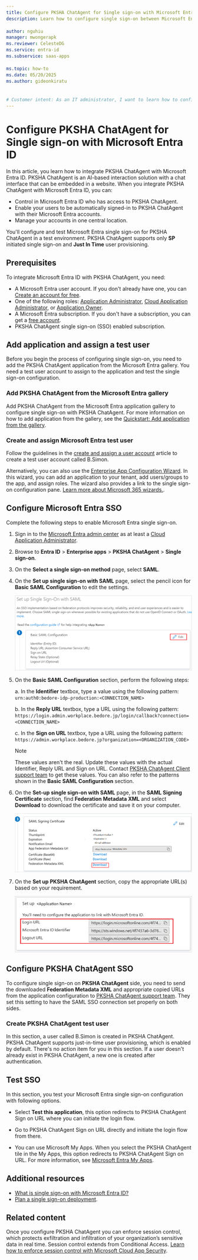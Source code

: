 ```yaml
---
title: Configure PKSHA ChatAgent for Single sign-on with Microsoft Entra ID
description: Learn how to configure single sign-on between Microsoft Entra ID and PKSHA ChatAgent.

author: nguhiu
manager: mwongerapk
ms.reviewer: CelesteDG
ms.service: entra-id
ms.subservice: saas-apps

ms.topic: how-to
ms.date: 05/20/2025
ms.author: gideonkiratu


# Customer intent: As an IT administrator, I want to learn how to configure single sign-on between Microsoft Entra ID and PKSHA ChatAgent so that I can control who has access to PKSHA ChatAgent, enable automatic sign-in with Microsoft Entra accounts, and manage my accounts in one central location.
---
```


# Configure PKSHA ChatAgent for Single sign-on with Microsoft Entra ID

In this article, you learn how to integrate PKSHA ChatAgent with Microsoft Entra ID. PKSHA ChatAgent is an AI-based interaction solution with a chat interface that can be embedded in a website. When you integrate PKSHA ChatAgent with Microsoft Entra ID, you can:

* Control in Microsoft Entra ID who has access to PKSHA ChatAgent.
* Enable your users to be automatically signed-in to PKSHA ChatAgent with their Microsoft Entra accounts.
* Manage your accounts in one central location.

You'll configure and test Microsoft Entra single sign-on for PKSHA ChatAgent in a test environment. PKSHA ChatAgent supports only **SP** initiated single sign-on and **Just In Time** user provisioning.

## Prerequisites

To integrate Microsoft Entra ID with PKSHA ChatAgent, you need:

* A Microsoft Entra user account. If you don't already have one, you can [Create an account for free](https://azure.microsoft.com/free/?WT.mc_id=A261C142F).
* One of the following roles: [Application Administrator](/entra/identity/role-based-access-control/permissions-reference#application-administrator), [Cloud Application Administrator](/entra/identity/role-based-access-control/permissions-reference#cloud-application-administrator), or [Application Owner](/entra/fundamentals/users-default-permissions#owned-enterprise-applications).
* A Microsoft Entra subscription. If you don't have a subscription, you can get a [free account](https://azure.microsoft.com/free/).
* PKSHA ChatAgent single sign-on (SSO) enabled subscription.

## Add application and assign a test user

Before you begin the process of configuring single sign-on, you need to add the PKSHA ChatAgent application from the Microsoft Entra gallery. You need a test user account to assign to the application and test the single sign-on configuration.

<a name='add-pksha-ChatAgent-from-the-azure-ad-gallery'></a>

### Add PKSHA ChatAgent from the Microsoft Entra gallery

Add PKSHA ChatAgent from the Microsoft Entra application gallery to configure single sign-on with PKSHA ChatAgent. For more information on how to add application from the gallery, see the [Quickstart: Add application from the gallery](~/identity/enterprise-apps/add-application-portal.md).

<a name='create-and-assign-azure-ad-test-user'></a>

### Create and assign Microsoft Entra test user

Follow the guidelines in the [create and assign a user account](~/identity/enterprise-apps/add-application-portal-assign-users.md) article to create a test user account called B.Simon.

Alternatively, you can also use the [Enterprise App Configuration Wizard](https://portal.office.com/AdminPortal/home?Q=Docs#/azureadappintegration). In this wizard, you can add an application to your tenant, add users/groups to the app, and assign roles. The wizard also provides a link to the single sign-on configuration pane. [Learn more about Microsoft 365 wizards.](/microsoft-365/admin/misc/azure-ad-setup-guides). 

<a name='configure-azure-ad-sso'></a>

## Configure Microsoft Entra SSO

Complete the following steps to enable Microsoft Entra single sign-on.

1. Sign in to the [Microsoft Entra admin center](https://entra.microsoft.com) as at least a [Cloud Application Administrator](~/identity/role-based-access-control/permissions-reference.md#cloud-application-administrator).
1. Browse to **Entra ID** > **Enterprise apps** > **PKSHA ChatAgent** > **Single sign-on**.
1. On the **Select a single sign-on method** page, select **SAML**.
1. On the **Set up single sign-on with SAML** page, select the pencil icon for **Basic SAML Configuration** to edit the settings.

   ![Screenshot shows how to edit Basic SAML Configuration.](common/edit-urls.png "Basic Configuration")

1. On the **Basic SAML Configuration** section, perform the following steps:

    a. In the **Identifier** textbox, type a value using the following pattern:
    `urn:auth0:bedore-idp-production:<CONNECTION_NAME>`

    b. In the **Reply URL** textbox, type a URL using the following pattern:
    `https://login.admin.workplace.bedore.jp/login/callback?connection=<CONNECTION_NAME>`

    c. In the **Sign on URL** textbox, type a URL using the following pattern:
    `https://admin.workplace.bedore.jp?organization=<ORGANIZATION_CODE>`

    > [!Note]
    > These values aren't the real. Update these values with the actual Identifier, Reply URL and Sign on URL. Contact [PKSHA ChatAgent Client support team](mailto:bedore-support@pkshatech.com) to get these values. You can also refer to the patterns shown in the **Basic SAML Configuration** section.

1. On the **Set-up single sign-on with SAML** page, in the **SAML Signing Certificate** section, find **Federation Metadata XML** and select **Download** to download the certificate and save it on your computer.

    ![Screenshot shows the Certificate download link.](common/metadataxml.png "Certificate")

1. On the **Set up PKSHA ChatAgent** section, copy the appropriate URL(s) based on your requirement.

	![Screenshot shows how to copy configuration appropriate URL.](common/copy-configuration-urls.png "Metadata")

## Configure PKSHA ChatAgent SSO

To configure single sign-on on **PKSHA ChatAgent** side, you need to send the downloaded **Federation Metadata XML** and appropriate copied URLs from the application configuration to [PKSHA ChatAgent support team](mailto:isd.bedore-support@pkshatech.com). They set this setting to have the SAML SSO connection set properly on both sides.

### Create PKSHA ChatAgent test user

In this section, a user called B.Simon is created in PKSHA ChatAgent. PKSHA ChatAgent supports just-in-time user provisioning, which is enabled by default. There's no action item for you in this section. If a user doesn't already exist in PKSHA ChatAgent, a new one is created after authentication.

## Test SSO 

In this section, you test your Microsoft Entra single sign-on configuration with following options. 

* Select **Test this application**, this option redirects to PKSHA ChatAgent Sign on URL where you can initiate the login flow. 

* Go to PKSHA ChatAgent Sign on URL directly and initiate the login flow from there.

* You can use Microsoft My Apps. When you select the PKSHA ChatAgent tile in the My Apps, this option redirects to PKSHA ChatAgent Sign on URL. For more information, see [Microsoft Entra My Apps](/azure/active-directory/manage-apps/end-user-experiences#azure-ad-my-apps).

## Additional resources

* [What is single sign-on with Microsoft Entra ID?](~/identity/enterprise-apps/what-is-single-sign-on.md)
* [Plan a single sign-on deployment](~/identity/enterprise-apps/plan-sso-deployment.md).

## Related content

Once you configure PKSHA ChatAgent you can enforce session control, which protects exfiltration and infiltration of your organization’s sensitive data in real time. Session control extends from Conditional Access. [Learn how to enforce session control with Microsoft Cloud App Security](/cloud-app-security/proxy-deployment-aad).
